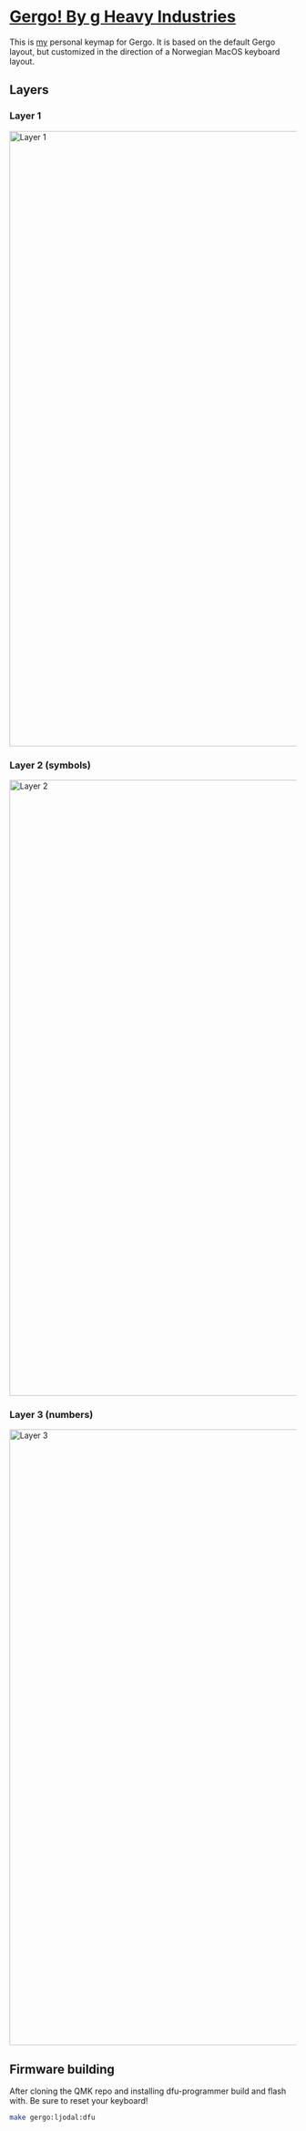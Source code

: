 # [Gergo! By g Heavy Industries](http://gboards.ca)

This is [my](https://github.com/ljodal) personal keymap for Gergo. It is based
on the default Gergo layout, but customized in the direction of a Norwegian
MacOS keyboard layout.

## Layers

### Layer 1
<img width="1081" alt="Layer 1" src="https://user-images.githubusercontent.com/544451/64912484-68503600-d730-11e9-8b5c-72cbe6f041a0.png">

### Layer 2 (symbols)
<img width="1082" alt="Layer 2" src="https://user-images.githubusercontent.com/544451/64912680-dbf34280-d732-11e9-9835-5bfc024280a6.png">

### Layer 3 (numbers)
<img width="1082" alt="Layer 3" src="https://user-images.githubusercontent.com/544451/64912573-b0bc2380-d731-11e9-8752-23cd6ec5be8a.png">

## Firmware building

After cloning the QMK repo and installing dfu-programmer build and flash with. Be sure to reset your keyboard!

```sh
make gergo:ljodal:dfu
```
